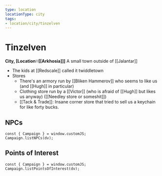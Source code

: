```yaml
---
type: location
locationType: city
tags: 
- location/city/tinzelven
---
```

# Tinzelven
**City, [Location::[[Arkhosia]]]**
A small town outside of [[Jalantar]]

* The kids at [[Redscale]] called it twiddletown
* Stores
	* There's an armory run by [[Bliken Hammerov]] who seems to like us (and [[Hugh]] in particular)
	* Clothing store run by a [[Victor]] (who is afraid of [[Hugh]] but likes us anyway) ([[Needley store or someshit]])
	* [[Tack & Trade]]: Insane corner store that tried to sell us a keychain for like forty bucks. 


## NPCs
```dataviewjs
const { Campaign } = window.customJS;
Campaign.listNPCs(dv);
```


## Points of Interest

```dataviewjs
const { Campaign } = window.customJS;
Campaign.listPointsOfInterest(dv);
```
